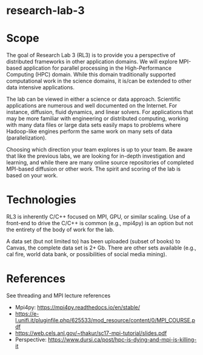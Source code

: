 # research-lab-3

# Scope
The goal of Research Lab 3 (RL3) is to provide you a perspective of distributed frameworks in 
other application domains. We will explore MPI-based application for parallel processing in the 
High-Performance Computing (HPC) domain. While this domain traditionally supported 
computational work in the science domains, it is/can be extended to other data intensive 
applications. 
 
The lab can be viewed in either a science or data approach. Scientific applications are numerous 
and well documented on the Internet. For instance, diffusion, fluid dynamics, and linear solvers. 
For applications that may be more familiar with engineering or distributed computing, working 
with many data files or large data sets easily maps to problems where Hadoop-like engines 
perform the same work on many sets of data (parallelization). 
 
Choosing which direction your team explores is up to your team. Be aware that like the 
previous labs, we are looking for in-depth investigation and learning, and while there are many 
online source repositories of completed MPI-based diffusion or other work. The spirit and 
scoring of the lab is based on your work.  

# Technologies
RL3 is inherently C/C++ focused on MPI, GPU, or similar scaling. Use of a front-end to drive the 
C/C++ is common (e.g., mpi4py) is an option but not the entirety of the body of work for the 
lab. 
 
A data set (but not limited to) has been uploaded (subset of books) to Canvas, the complete 
data set is 2+ Gb. There are other sets available (e.g., cal fire, world data bank, or possibilities of 
social media mining). 

# References
See threading and MPI lecture references
- Mpi4py: https://mpi4py.readthedocs.io/en/stable/
- https://e-l.unifi.it/pluginfile.php/625533/mod_resource/content/0/MPI_COURSE.pdf
- https://web.cels.anl.gov/~thakur/sc17-mpi-tutorial/slides.pdf
- Perspective: https://www.dursi.ca/post/hpc-is-dying-and-mpi-is-killing-it
